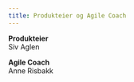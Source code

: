 ```yaml
---
title: Produkteier og Agile Coach
---
```


**Produkteier**  
Siv Aglen

**Agile Coach**  
Anne Risbakk
